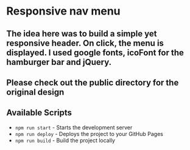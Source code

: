 # Responsive nav menu

## The idea here was to build a simple yet responsive header. On click, the menu is displayed. I used google fonts, icoFont for the hamburger bar and jQuery.

## Please check out the public directory for the original design 
## Available Scripts

- `npm run start` - Starts the development server
- `npm run deploy` - Deploys the project to your GitHub Pages
- `npm run build` - Build the project locally
